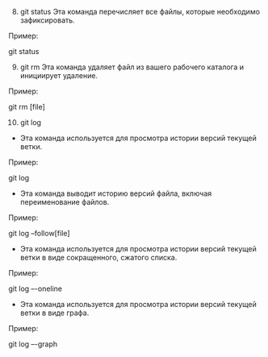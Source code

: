 
8. git status
Эта команда перечисляет все файлы, которые необходимо зафиксировать.

Пример:

git status

9. git rm
Эта команда удаляет файл из вашего рабочего каталога и инициирует удаление.

Пример:

git rm [file]  

10. git log
+ Эта команда используется для просмотра истории версий текущей ветки.

Пример:

git log

+ Эта команда выводит историю версий файла, включая переименование файлов.

Пример:

git log –follow[file]

+ Эта команда используется для просмотра истории версий текущей ветки в виде сокращенного, сжатого списка.

Пример:

git log –-oneline

+ Эта команда используется для просмотра истории версий текущей ветки в виде графа.

Пример:

git log –-graph
